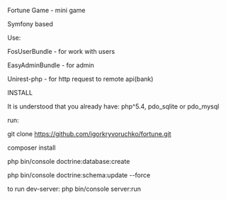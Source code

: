 Fortune Game - mini game

Symfony based

Use:

FosUserBundle - for work with users

EasyAdminBundle - for admin

Unirest-php - for http request to remote api(bank)

INSTALL

It is understood that you already have: php^5.4, pdo_sqlite or pdo_mysql

run:

git clone https://github.com/igorkryvoruchko/fortune.git

composer install

php bin/console doctrine:database:create

php bin/console doctrine:schema:update --force

to run dev-server: php bin/console server:run


